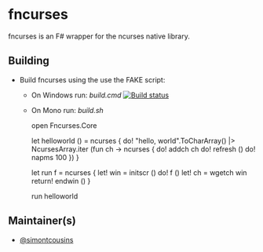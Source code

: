 # fncurses

fncurses is an F# wrapper for the ncurses native library.

## Building

- Build fncurses using the use the FAKE script:

  * On Windows run: *build.cmd* [![Build status](https://ci.appveyor.com/api/projects/status/4nal23vo4334tsd2?svg=true)](https://ci.appveyor.com/project/simontcousins/fncurses) 
  * On Mono run: *build.sh*

    open Fncurses.Core
    
    let helloworld () =
        ncurses {
            do! "hello, world".ToCharArray() 
                |> NcursesArray.iter (fun ch ->
                    ncurses { 
                        do! addch ch
                        do! refresh ()
                        do! napms 100
                    })
        }
    
    let run f =
        ncurses {
            let! win = initscr ()
            do! f ()
            let! ch = wgetch win
            return! endwin ()
        }
    
    run helloworld
    
## Maintainer(s)

- [@simontcousins](https://github.com/simontcousins)
